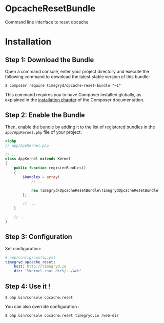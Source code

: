 # OpcacheResetBundle

Command line interface to reset opcache

Installation
============

Step 1: Download the Bundle
---------------------------

Open a command console, enter your project directory and execute the
following command to download the latest stable version of this bundle:

```console
$ composer require timegryd/opcache-reset-bundle "~1"
```

This command requires you to have Composer installed globally, as explained
in the [installation chapter](https://getcomposer.org/doc/00-intro.md)
of the Composer documentation.

Step 2: Enable the Bundle
-------------------------

Then, enable the bundle by adding it to the list of registered bundles
in the `app/AppKernel.php` file of your project:

```php
<?php
// app/AppKernel.php

// ...
class AppKernel extends Kernel
{
    public function registerBundles()
    {
        $bundles = array(
            // ...

            new Timegryd\OpcacheResetBundle\TimegrydOpcacheResetBundle(),
        );

        // ...
    }

    // ...
}
```

Step 3: Configuration
---------------------

Set configuration:

``` yaml
# app/config/config.yml
timegryd_opcache_reset:
    host: http://timegryd.io
    dir: "%kernel.root_dir%/../web"
```

Step 4: Use it !
----------------

```console
$ php bin/console opcache:reset
```

You can also override configuration :

```console
$ php bin/console opcache:reset timegryd.io /web-dir
```



